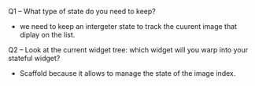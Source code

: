 Q1 – What type of state do you need to keep?
- we need to keep an intergeter state to track the cuurent image that diplay on the list.

Q2 – Look at the current widget tree: which widget will you warp into your stateful widget?
- Scaffold because it allows to manage the state of the image index.
